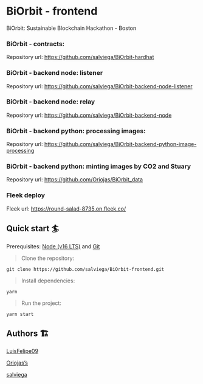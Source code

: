 # BiOrbit - frontend

BiOrbit: Sustainable Blockchain Hackathon - Boston

### BiOrbit - contracts:

Repository url: https://github.com/salviega/BiOrbit-hardhat

### BiOrbit - backend node: listener

Repository url: https://github.com/salviega/BiOrbit-backend-node-listener

### BiOrbit - backend node: relay

Repository url: https://github.com/salviega/BiOrbit-backend-node

### BiOrbit - backend python: processing images:

Repository url: https://github.com/salviega/BiOrbit-backend-python-image-processing

### BiOrbit - backend python: minting images by CO2 and Stuary

Repository url: https://github.com/Oriojas/BiOrbit_data

### Fleek deploy

Fleek url: https://round-salad-8735.on.fleek.co/

## Quick start 🏄

Prerequisites: [Node (v16 LTS)](https://nodejs.org/en/download/) and [Git](https://git-scm.com/downloads)

> Clone the repository:

```
git clone https://github.com/salviega/BiOrbit-frontend.git
```

> Install dependencies:

```
yarn
```

> Run the project:

```
yarn start
```

## Authors 🏗

[LuisFelipe09](https://github.com/LuisFelipe09)

[Oriojas’s](https://github.com/Oriojas)

[salviega](https://github.com/salviega)
